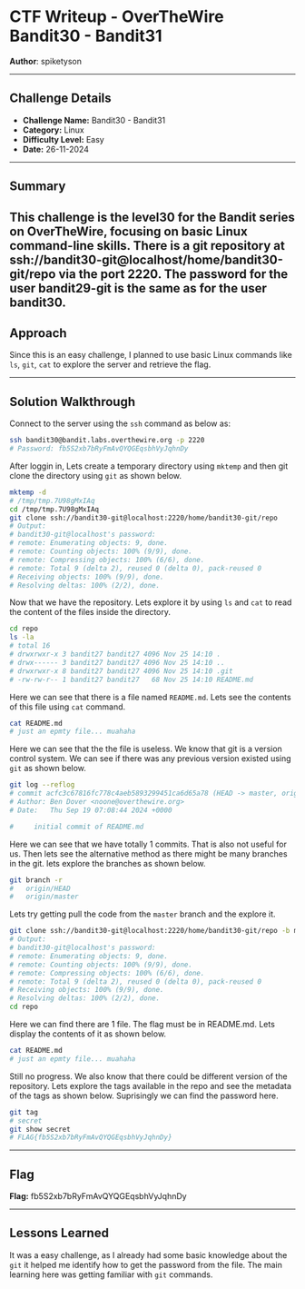 # CTF Writeup - **OverTheWire Bandit30 - Bandit31**

**Author**: spiketyson  

---

## Challenge Details

- **Challenge Name:** Bandit30 - Bandit31
- **Category:** Linux
- **Difficulty Level:** Easy
- **Date:** 26-11-2024

---

## Summary

This challenge is the level30 for the Bandit series on OverTheWire, focusing on basic Linux command-line skills. There is a git repository at ssh://bandit30-git@localhost/home/bandit30-git/repo via the port 2220. The password for the user bandit29-git is the same as for the user bandit30.
---

## Approach

Since this is an easy challenge, I planned to use basic Linux commands like `ls`, `git`, `cat` to explore the server and retrieve the flag.

---

## Solution Walkthrough

Connect to the server using the `ssh` command as below as:

```bash
ssh bandit30@bandit.labs.overthewire.org -p 2220 
# Password: fb5S2xb7bRyFmAvQYQGEqsbhVyJqhnDy
```

After loggin in, Lets create a temporary directory using `mktemp` and then git clone the directory using `git` as shown below.

```bash
mktemp -d
# /tmp/tmp.7U98gMxIAq
cd /tmp/tmp.7U98gMxIAq
git clone ssh://bandit30-git@localhost:2220/home/bandit30-git/repo
# Output:
# bandit30-git@localhost's password: 
# remote: Enumerating objects: 9, done.
# remote: Counting objects: 100% (9/9), done.
# remote: Compressing objects: 100% (6/6), done.
# remote: Total 9 (delta 2), reused 0 (delta 0), pack-reused 0
# Receiving objects: 100% (9/9), done.
# Resolving deltas: 100% (2/2), done.
```

Now that we have the repository. Lets explore it by using `ls` and `cat` to read the content of the files inside the directory.

```bash
cd repo
ls -la
# total 16
# drwxrwxr-x 3 bandit27 bandit27 4096 Nov 25 14:10 .
# drwx------ 3 bandit27 bandit27 4096 Nov 25 14:10 ..
# drwxrwxr-x 8 bandit27 bandit27 4096 Nov 25 14:10 .git
# -rw-rw-r-- 1 bandit27 bandit27   68 Nov 25 14:10 README.md
```

Here we can see that there is a file named `README.md`. Lets see the contents of this file using `cat` command.

```bash
cat README.md
# just an epmty file... muahaha
```

Here we can see that the the file is useless. We know that git is a version control system. We can see if there was any previous version existed using `git` as shown below.

```bash
git log --reflog
# commit acfc3c67816fc778c4aeb5893299451ca6d65a78 (HEAD -> master, origin/master, origin/HEAD)
# Author: Ben Dover <noone@overthewire.org>
# Date:   Thu Sep 19 07:08:44 2024 +0000

#     initial commit of README.md
```

Here we can see that we have totally 1 commits. That is also not useful for us. Then lets see the alternative method as there might be many branches in the git. lets explore the branches as shown below.

```bash
git branch -r
#   origin/HEAD 
#   origin/master
```

Lets try getting pull the code from the `master` branch and the explore it. 

```bash
git clone ssh://bandit30-git@localhost:2220/home/bandit30-git/repo -b master
# Output:
# bandit30-git@localhost's password: 
# remote: Enumerating objects: 9, done.
# remote: Counting objects: 100% (9/9), done.
# remote: Compressing objects: 100% (6/6), done.
# remote: Total 9 (delta 2), reused 0 (delta 0), pack-reused 0
# Receiving objects: 100% (9/9), done.
# Resolving deltas: 100% (2/2), done.
cd repo
```

Here we can find there are 1 file. The flag must be in README.md. Lets display the contents of it as shown below.

```bash
cat README.md
# just an epmty file... muahaha
```

Still no progress. We also know that there could be different version of the repository. Lets explore
the tags available in the repo and see the metadata of the tags as shown below. Suprisingly  we can find the password here.

```bash
git tag 
# secret
git show secret
# FLAG{fb5S2xb7bRyFmAvQYQGEqsbhVyJqhnDy}
```

---

## Flag

**Flag:**  fb5S2xb7bRyFmAvQYQGEqsbhVyJqhnDy

---

## Lessons Learned
It was a easy challenge, as I already had some basic knowledge about the `git` it helped me identify how to get the password from the file. The main learning here was getting familiar with `git` commands.
